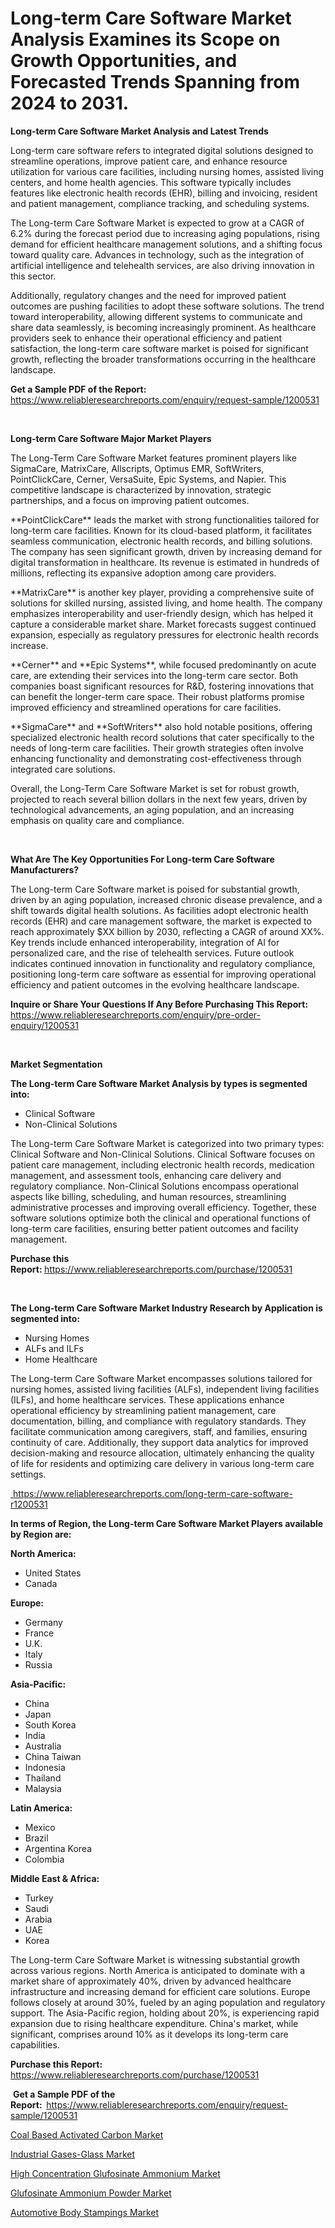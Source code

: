 <p><h1>Long-term Care Software Market Analysis Examines its Scope on Growth Opportunities, and Forecasted Trends Spanning from 2024 to 2031.</h1></p><p><strong>Long-term Care Software Market Analysis and Latest Trends</strong></p>
<p><p>Long-term care software refers to integrated digital solutions designed to streamline operations, improve patient care, and enhance resource utilization for various care facilities, including nursing homes, assisted living centers, and home health agencies. This software typically includes features like electronic health records (EHR), billing and invoicing, resident and patient management, compliance tracking, and scheduling systems. </p><p>The Long-term Care Software Market is expected to grow at a CAGR of 6.2% during the forecast period due to increasing aging populations, rising demand for efficient healthcare management solutions, and a shifting focus toward quality care. Advances in technology, such as the integration of artificial intelligence and telehealth services, are also driving innovation in this sector. </p><p>Additionally, regulatory changes and the need for improved patient outcomes are pushing facilities to adopt these software solutions. The trend toward interoperability, allowing different systems to communicate and share data seamlessly, is becoming increasingly prominent. As healthcare providers seek to enhance their operational efficiency and patient satisfaction, the long-term care software market is poised for significant growth, reflecting the broader transformations occurring in the healthcare landscape.</p></p>
<p><strong>Get a Sample PDF of the Report:&nbsp;</strong> <a href="https://www.reliableresearchreports.com/enquiry/request-sample/1200531">https://www.reliableresearchreports.com/enquiry/request-sample/1200531</a></p>
<p>&nbsp;</p>
<p><strong>Long-term Care Software Major Market Players</strong></p>
<p><p>The Long-Term Care Software Market features prominent players like SigmaCare, MatrixCare, Allscripts, Optimus EMR, SoftWriters, PointClickCare, Cerner, VersaSuite, Epic Systems, and Napier. This competitive landscape is characterized by innovation, strategic partnerships, and a focus on improving patient outcomes.</p><p>**PointClickCare** leads the market with strong functionalities tailored for long-term care facilities. Known for its cloud-based platform, it facilitates seamless communication, electronic health records, and billing solutions. The company has seen significant growth, driven by increasing demand for digital transformation in healthcare. Its revenue is estimated in hundreds of millions, reflecting its expansive adoption among care providers.</p><p>**MatrixCare** is another key player, providing a comprehensive suite of solutions for skilled nursing, assisted living, and home health. The company emphasizes interoperability and user-friendly design, which has helped it capture a considerable market share. Market forecasts suggest continued expansion, especially as regulatory pressures for electronic health records increase.</p><p>**Cerner** and **Epic Systems**, while focused predominantly on acute care, are extending their services into the long-term care sector. Both companies boast significant resources for R&D, fostering innovations that can benefit the longer-term care space. Their robust platforms promise improved efficiency and streamlined operations for care facilities.</p><p>**SigmaCare** and **SoftWriters** also hold notable positions, offering specialized electronic health record solutions that cater specifically to the needs of long-term care facilities. Their growth strategies often involve enhancing functionality and demonstrating cost-effectiveness through integrated care solutions.</p><p>Overall, the Long-Term Care Software Market is set for robust growth, projected to reach several billion dollars in the next few years, driven by technological advancements, an aging population, and an increasing emphasis on quality care and compliance.</p></p>
<p>&nbsp;</p>
<p><strong>What Are The Key Opportunities For Long-term Care Software Manufacturers?</strong></p>
<p><p>The Long-term Care Software market is poised for substantial growth, driven by an aging population, increased chronic disease prevalence, and a shift towards digital health solutions. As facilities adopt electronic health records (EHR) and care management software, the market is expected to reach approximately $XX billion by 2030, reflecting a CAGR of around XX%. Key trends include enhanced interoperability, integration of AI for personalized care, and the rise of telehealth services. Future outlook indicates continued innovation in functionality and regulatory compliance, positioning long-term care software as essential for improving operational efficiency and patient outcomes in the evolving healthcare landscape.</p></p>
<p><strong>Inquire or Share Your Questions If Any Before Purchasing This Report:</strong> <a href="https://www.reliableresearchreports.com/enquiry/pre-order-enquiry/1200531">https://www.reliableresearchreports.com/enquiry/pre-order-enquiry/1200531</a></p>
<p>&nbsp;</p>
<p><strong>Market Segmentation</strong></p>
<p><strong>The Long-term Care Software Market Analysis by types is segmented into:</strong></p>
<p><ul><li>Clinical Software</li><li>Non-Clinical Solutions</li></ul></p>
<p><p>The Long-term Care Software Market is categorized into two primary types: Clinical Software and Non-Clinical Solutions. Clinical Software focuses on patient care management, including electronic health records, medication management, and assessment tools, enhancing care delivery and regulatory compliance. Non-Clinical Solutions encompass operational aspects like billing, scheduling, and human resources, streamlining administrative processes and improving overall efficiency. Together, these software solutions optimize both the clinical and operational functions of long-term care facilities, ensuring better patient outcomes and facility management.</p></p>
<p><strong>Purchase this Report:&nbsp;</strong><a href="https://www.reliableresearchreports.com/purchase/1200531">https://www.reliableresearchreports.com/purchase/1200531</a></p>
<p>&nbsp;</p>
<p><strong>The Long-term Care Software Market Industry Research by Application is segmented into:</strong></p>
<p><ul><li>Nursing Homes</li><li>ALFs and ILFs</li><li>Home Healthcare</li></ul></p>
<p><p>The Long-term Care Software Market encompasses solutions tailored for nursing homes, assisted living facilities (ALFs), independent living facilities (ILFs), and home healthcare services. These applications enhance operational efficiency by streamlining patient management, care documentation, billing, and compliance with regulatory standards. They facilitate communication among caregivers, staff, and families, ensuring continuity of care. Additionally, they support data analytics for improved decision-making and resource allocation, ultimately enhancing the quality of life for residents and optimizing care delivery in various long-term care settings.</p></p>
<p><a href="https://www.reliableresearchreports.com/long-term-care-software-r1200531">&nbsp;https://www.reliableresearchreports.com/long-term-care-software-r1200531</a></p>
<p><strong>In terms of Region, the Long-term Care Software Market Players available by Region are:</strong></p>
<p>
    <p> <strong> North America: </strong>
        <ul>
            <li>United States</li>
            <li>Canada</li>
        </ul>
        </p> 
    <p> <strong> Europe: </strong>
        <ul>
            <li>Germany</li>
            <li>France</li>
            <li>U.K.</li>
            <li>Italy</li>
            <li>Russia</li>
        </ul>
        </p> 
    <p> <strong> Asia-Pacific: </strong>
        <ul>
            <li>China</li>
            <li>Japan</li>
            <li>South Korea</li>
            <li>India</li>
            <li>Australia</li>
            <li>China Taiwan</li>
            <li>Indonesia</li>
            <li>Thailand</li>
            <li>Malaysia</li>
        </ul>
        </p> 
    <p> <strong> Latin America: </strong>
        <ul>
            <li>Mexico</li>
            <li>Brazil</li>
            <li>Argentina Korea</li>
            <li>Colombia</li>
        </ul>
        </p> 
    <p> <strong> Middle East & Africa: </strong>
        <ul>
            <li>Turkey</li>
            <li>Saudi</li>
            <li>Arabia</li>
            <li>UAE</li>
            <li>Korea</li>
        </ul>
    </p>
    </p>
<p><p>The Long-term Care Software Market is witnessing substantial growth across various regions. North America is anticipated to dominate with a market share of approximately 40%, driven by advanced healthcare infrastructure and increasing demand for efficient care solutions. Europe follows closely at around 30%, fueled by an aging population and regulatory support. The Asia-Pacific region, holding about 20%, is experiencing rapid expansion due to rising healthcare expenditure. China's market, while significant, comprises around 10% as it develops its long-term care capabilities.</p></p>
<p><strong>Purchase this Report: </strong><a href="https://www.reliableresearchreports.com/purchase/1200531">https://www.reliableresearchreports.com/purchase/1200531</a></p>
<p>&nbsp;<strong>Get a Sample PDF of the Report:&nbsp;&nbsp;</strong><a href="https://www.reliableresearchreports.com/enquiry/request-sample/1200531">https://www.reliableresearchreports.com/enquiry/request-sample/1200531</a></p>
<p><strong></strong></p>
<p><p><a href="https://www.linkedin.com/pulse/comprehensive-look-product-type-powdered-activated-carbongranular-y1rcc?trackingId=VWddeO7nTFutfjk4DbANKg%3D%3D">Coal Based Activated Carbon Market</a></p><p><a href="https://github.com/KamrulHadi87/Market-Research-Report-List-1/blob/main/industrial-gases-glass-market.md">Industrial Gases-Glass Market</a></p><p><a href="https://issuu.com/reportprime-2/docs/high-concentration-glufosinate-ammo_8d8cd0176800ac">High Concentration Glufosinate Ammonium Market</a></p><p><a href="https://issuu.com/reportprime-2/docs/glufosinate-ammonium-powder-market-_20b91d9e0badc9">Glufosinate Ammonium Powder Market</a></p><p><a href="https://github.com/ChiragRp1/Market-Research-Report-List-6/blob/main/automotive-body-stampings-market.md">Automotive Body Stampings Market</a></p></p>